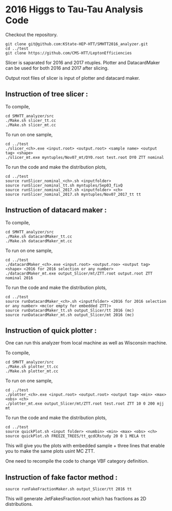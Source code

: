 # 2016 Higgs to Tau-Tau Analysis Code

Checkout the repository.
```
git clone git@github.com:KState-HEP-HTT/SMHTT2016_analyzer.git
cd ../test
git clone https://github.com/CMS-HTT/LeptonEfficiencies 
```

Slicer is saparated for 2016 and 2017 ntuples. Plotter and DatacardMaker can be used for both 2016 and 2017 after slicing.

Output root files of slicer is input of plotter and datacard maker. 

## Instruction of tree slicer :

To compile,
```
cd SMHTT_analyzer/src
./Make.sh slicer_tt.cc 
./Make.sh slicer_mt.cc 
```

To run on one sample,

```
cd ../test
./slicer_<ch>.exe <input.root> <output.root> <sample name> <output tag> <shape>
./slicer_mt.exe myntuples/Nov07_mt/DY0.root test.root DY0 ZTT nominal
```

To run the code and make the distribution plots,

```
cd ../test
source runSlicer_nominal_<ch>.sh <inputfolder>
source runSlicer_nominal_tt.sh myntuples/Sep03_fixQ
source runSlicer_nominal_2017.sh <inputfolder> <ch>
source runSlicer_nominal_2017.sh myntuples/Nov07_2017_tt tt
```



## Instruction of datacard maker :

To compile,
```
cd SMHTT_analyzer/src
./Make.sh datacardMaker_tt.cc 
./Make.sh datacardMaker_mt.cc 
```

To run on one sample,

```
cd ../test
./datacardMaker_<ch>.exe <input.root> <output.roo> <output tag> <shape> <2016 for 2016 selection or any number>
./datacardMaker_mt.exe output_Slicer/mt/ZTT.root output.root ZTT nominal 2016
```

To run the code and make the distribution plots,

```
cd ../test
source runDatacardMaker_<ch>.sh <inputfolder> <2016 for 2016 selection or any number> <mc(or empty for embedded ZTT)> 
source runDatacardMaker_tt.sh output_Slicer/tt 2016 (mc)
source runDatacardMaker_mt.sh output_Slicer/mt 2016 (mc) 
```


## Instruction of quick plotter :
One can run this analyzer from local machine as well as Wisconsin machine. 

To compile,
```
cd SMHTT_analyzer/src
./Make.sh plotter_tt.cc 
./Make.sh plotter_mt.cc 
```

To run on one sample,
```
cd ../test
./plotter_<ch>.exe <input.root> <output.root> <output tag> <min> <max> <obs> <ch>
./plotter_mt.exe output_Slicer/mt/ZTT.root test.root ZTT 10 0 200 mjj mt
```


To run the code and make the distribution plots,

```
cd ../test
source quickPlot.sh <input folder> <numbin> <min> <max> <obs> <ch> 
source quickPlot.sh FREEZE_TREES/tt_qcdCRstudy 20 0 1 MELA tt
```

This will give you the plots with embedded sample + three lines that enable you to make the same plots usint MC ZTT.


One need to recompile the code to change VBF category definition.



## Instruction of fake factor method :

```
source runFakeFractionMaker.sh output_Slicer/tt 2016 tt
```

This will generate JetFakesFraction.root which has fractions as 2D distributions.

